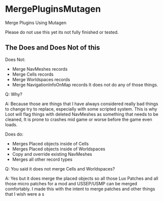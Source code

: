 # MergePluginsMutagen
 Merge Plugins Using Mutagen


Please do not use this yet its not fully finished or tested.

## The Does and Does Not of this
Does Not:
- Merge NavMeshes records
- Merge Cells records
- Merge Worldspaces records
- Merge NavigationInfoOnMap records
It does not do any of those things.

Q: Why?

A: Because those are things that I have always considered really bad things to change try to replace, especially with some scripted system.
This is why Loot will flag things with deleted NavMeshes as something that needs to be cleaned, It is prone to crashes mid game or worse before the game even loads.

Does do:
- Merges Placed objects inside of Cells
- Merges Placed objects inside of Worldspaces
- Copy and override existing NavMeshes
- Merges all other record types

Q: You said it does not merge Cells and Worldspaces?

A: Yes but it does merge the placed objects so all those Lux Patches and all those micro patches for a mod and USSEP/USMP can be merged comfortably.
I made this with the intent to merge patches and other things that I wish were a s
